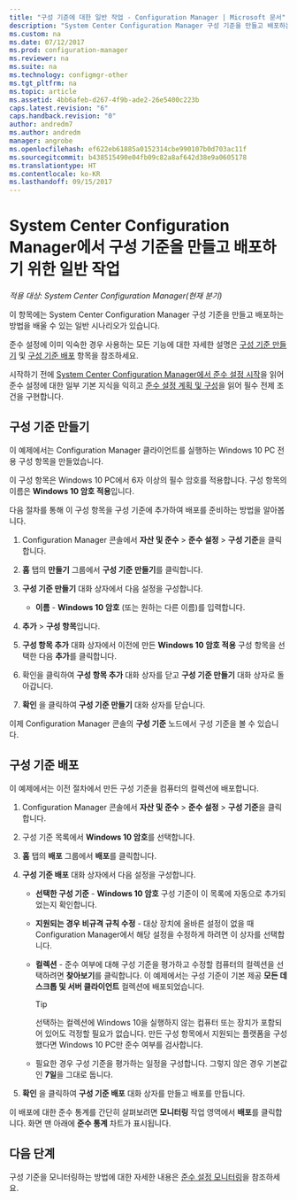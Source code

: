 ```yaml
---
title: "구성 기준에 대한 일반 작업 - Configuration Manager | Microsoft 문서"
description: "System Center Configuration Manager 구성 기준을 만들고 배포하는 방법을 알아봅니다."
ms.custom: na
ms.date: 07/12/2017
ms.prod: configuration-manager
ms.reviewer: na
ms.suite: na
ms.technology: configmgr-other
ms.tgt_pltfrm: na
ms.topic: article
ms.assetid: 4bb6afeb-d267-4f9b-ade2-26e5400c223b
caps.latest.revision: "6"
caps.handback.revision: "0"
author: andredm7
ms.author: andredm
manager: angrobe
ms.openlocfilehash: ef622eb61885a0152314cbe990107b0d703ac11f
ms.sourcegitcommit: b438515490e04fb09c82a8af642d38e9a0605178
ms.translationtype: HT
ms.contentlocale: ko-KR
ms.lasthandoff: 09/15/2017
---
```

# <a name="common-tasks-for-creating-and-deploying-configuration-baselines-with-system-center-configuration-manager"></a>System Center Configuration Manager에서 구성 기준을 만들고 배포하기 위한 일반 작업

*적용 대상: System Center Configuration Manager(현재 분기)*

이 항목에는 System Center Configuration Manager 구성 기준을 만들고 배포하는 방법을 배울 수 있는 일반 시나리오가 있습니다.  

 준수 설정에 이미 익숙한 경우 사용하는 모든 기능에 대한 자세한 설명은 [구성 기준 만들기](../../compliance/deploy-use/create-configuration-baselines.md) 및 [구성 기준 배포](../../compliance/deploy-use/deploy-configuration-baselines.md) 항목을 참조하세요.  

 시작하기 전에 [System Center Configuration Manager에서 준수 설정 시작](../../compliance/get-started/get-started-with-compliance-settings.md)을 읽어 준수 설정에 대한 일부 기본 지식을 익히고 [준수 설정 계획 및 구성](../../compliance/plan-design/plan-for-and-configure-compliance-settings.md)을 읽어 필수 전제 조건을 구현합니다.  

## <a name="create-a-configuration-baseline"></a>구성 기준 만들기  
 이 예제에서는 Configuration Manager 클라이언트를 실행하는 Windows 10 PC 전용 구성 항목을 만들었습니다.  

 이 구성 항목은 Windows 10 PC에서 6자 이상의 필수 암호를 적용합니다. 구성 항목의 이름은 **Windows 10 암호 적용**입니다.  

다음 절차를 통해 이 구성 항목을 구성 기준에 추가하여 배포를 준비하는 방법을 알아봅니다.  

1.  Configuration Manager 콘솔에서 **자산 및 준수** > **준수 설정** > **구성 기준**을 클릭합니다.  

3.  **홈** 탭의 **만들기** 그룹에서 **구성 기준 만들기**를 클릭합니다.  

4.  **구성 기준 만들기** 대화 상자에서 다음 설정을 구성합니다.  

    -   **이름** - **Windows 10 암호** (또는 원하는 다른 이름)를 입력합니다.  

5.  **추가** > **구성 항목**입니다.  

6.  **구성 항목 추가** 대화 상자에서 이전에 만든 **Windows 10 암호 적용** 구성 항목을 선택한 다음 **추가**를 클릭합니다.  

7.  확인을 클릭하여 **구성 항목 추가** 대화 상자를 닫고 **구성 기준 만들기** 대화 상자로 돌아갑니다.

8.  **확인** 을 클릭하여 **구성 기준 만들기** 대화 상자를 닫습니다.  

 이제 Configuration Manager 콘솔의 **구성 기준** 노드에서 구성 기준을 볼 수 있습니다.  

## <a name="deploy-the-configuration-baseline"></a>구성 기준 배포  
 이 예제에서는 이전 절차에서 만든 구성 기준을 컴퓨터의 컬렉션에 배포합니다.  

1.  Configuration Manager 콘솔에서 **자산 및 준수** > **준수 설정** > **구성 기준**을 클릭합니다.  

3.  구성 기준 목록에서 **Windows 10 암호**를 선택합니다.  

4.  **홈** 탭의 **배포** 그룹에서 **배포**를 클릭합니다.  

5.  **구성 기준 배포** 대화 상자에서 다음 설정을 구성합니다.  

    -   **선택한 구성 기준** - **Windows 10 암호** 구성 기준이 이 목록에 자동으로 추가되었는지 확인합니다.  

    -   **지원되는 경우 비규격 규칙 수정** - 대상 장치에 올바른 설정이 없을 때 Configuration Manager에서 해당 설정을 수정하게 하려면 이 상자를 선택합니다.  

    -   **컬렉션** - 준수 여부에 대해 구성 기준을 평가하고 수정할 컴퓨터의 컬렉션을 선택하려면 **찾아보기**를 클릭합니다. 이 예제에서는 구성 기준이 기본 제공 **모든 데스크톱 및 서버 클라이언트** 컬렉션에 배포되었습니다.  

        > [!TIP]  
        >  선택하는 컬렉션에 Windows 10을 실행하지 않는 컴퓨터 또는 장치가 포함되어 있어도 걱정할 필요가 없습니다. 만든 구성 항목에서 지원되는 플랫폼을 구성했다면 Windows 10 PC만 준수 여부를 검사합니다.  

    -   필요한 경우 구성 기준을 평가하는 일정을 구성합니다. 그렇지 않은 경우 기본값인 **7일**을 그대로 둡니다.  

7.  **확인** 을 클릭하여 **구성 기준 배포** 대화 상자를 만들고 배포를 만듭니다.  

 이 배포에 대한 준수 통계를 간단히 살펴보려면 **모니터링** 작업 영역에서 **배포**를 클릭합니다. 화면 맨 아래에 **준수 통계** 차트가 표시됩니다.  

## <a name="next-steps"></a>다음 단계 

구성 기준을 모니터링하는 방법에 대한 자세한 내용은 [준수 설정 모니터링](../../compliance/deploy-use/monitor-compliance-settings.md)을 참조하세요.  
